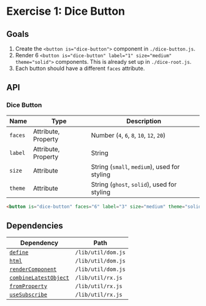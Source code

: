# Exercise 1: Dice Button

## Goals

1. Create the `<button is="dice-button">` component in `./dice-button.js`.
2. Render 6 `<button is="dice-button" label="1" size="medium" theme="solid">` components. This is already set up in `./dice-root.js`.
3. Each button should have a different `faces` attribute.

## API

### Dice Button

|Name|Type|Description|
|---|---|---|
|`faces`|Attribute, Property|Number (`4`, `6`, `8`, `10`, `12`, `20`)|
|`label`|Attribute, Property|String|
|`size`|Attribute|String (`small`, `medium`), used for styling|
|`theme`|Attribute|String (`ghost`, `solid`), used for styling|

```html
<button is="dice-button" faces="6" label="3" size="medium" theme="solid" />
```

## Dependencies

|Dependency|Path|
|---|---|
|[`define`](../../lib/util/dom/README.md#define)|`/lib/util/dom.js`|
|[`html`](../../lib/util/dom/README.md#html)|`/lib/util/dom.js`|
|[`renderComponent`](../../lib/util/dom/README.md#rendercomponent)|`/lib/util/dom.js`|
|[`combineLatestObject`](../../lib/util/rx/README.md#combinelatestobject)|`/lib/util/rx.js`|
|[`fromProperty`](../../lib/util/rx/README.md#fromproperty)|`/lib/util/rx.js`|
|[`useSubscribe`](../../lib/util/rx/README.md#usesubscribe)|`/lib/util/rx.js`|

